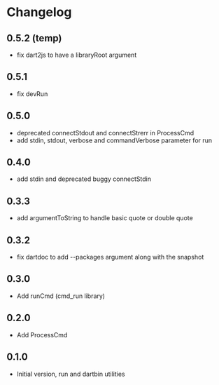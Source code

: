 # Changelog

## 0.5.2 (temp)

* fix dart2js to have a libraryRoot argument

## 0.5.1

* fix devRun

## 0.5.0

* deprecated connectStdout and connectStrerr in ProcessCmd
* add stdin, stdout, verbose and commandVerbose parameter for run

## 0.4.0

* add stdin and deprecated buggy connectStdin

## 0.3.3

* add argumentToString to handle basic quote or double quote

## 0.3.2

* fix dartdoc to add --packages argument along with the snapshot

## 0.3.0

* Add runCmd (cmd_run library)

## 0.2.0

* Add ProcessCmd

## 0.1.0

* Initial version, run and dartbin utilities
